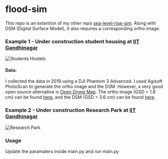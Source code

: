 # flood-sim

This repo is an extention of my other repo [sea-level-rise-sim](https://github.com/seedlit/sea-level-rise-sim). Along with DSM (Digital Surface Model), it also requires a corresponding ortho image.

### Example 1 - Under construction student housing at [IIT Gandhinagar](https://iitgn.ac.in/)
![Students Hostels](./results/iitgn_new_hostels_flood_sim.gif)
 #### Data:
I collected the data in 2019 using a DJI Phantom 3 Advanced. I used Agisoft PhotoScan to generate the ortho image and the DSM. However, a very good open source alternative is [Open Drone Map](https://github.com/OpenDroneMap/ODM). The ortho image (GSD = 1.8 cm) can be found [here](https://drive.google.com/file/d/1x9HuKJljVQoGFVORG5B76abeUclfz9Tb/view?usp=sharing), and the DSM (GSD = 3.6 cm) can be found [here](https://drive.google.com/file/d/1X1UeSfbJMC0CR4uSDQ_QGhxPonkqACdk/view?usp=sharing).

### Example 2 - Under construction Research Park at [IIT Gandhinagar](https://iitgn.ac.in/)
![Research Park](./results/iitgn_research_park.gif)

### Usage
Update the paramaters inside main.py and run main.py
